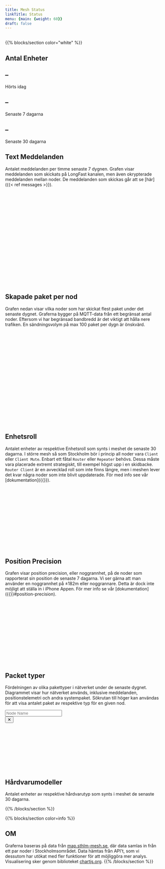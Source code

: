 ```yaml
---
title: Mesh Status
linkTitle: Status
menu: {main: {weight: 60}}
draft: false
---
```

<br/>
{{% blocks/section color="white"  %}}

## Antal Enheter
<div class="container my-4 mx-0" style="max-width: 1000px;">
  <div class="row text-center px-0">
    <div class="col">
      <h2 class="display-4 text-primary" id="count-1">–</h2>
      <p class="text-muted">Hörts idag</p>
    </div>
    <div class="col">
      <h2 class="display-4 text-warning" id="count-7">–</h2>
      <p class="text-muted">Senaste 7 dagarna</p>
    </div>
    <div class="col">
      <h2 class="display-4 text-success" id="count-30">–</h2>
      <p class="text-muted">Senaste 30 dagarna</p>
    </div>
  </div>
</div>

## Text Meddelanden
Antalet meddelanden per timme senaste 7 dygnen. Grafen visar meddelanden som skickats på LongFast kanalen, men även okrypterade meddelanden mellan noder. De meddelanden som skickas går att se [här]({{< ref messages >}}).
<div style="min-height: 300px;width: 100%;max-width: 1000px;">
    <canvas id="messagesChart"></canvas>
</div>


## Skapade paket per nod
Grafen nedan visar vilka noder som har skickat flest paket under det senaste dygnet. 
Graferna bygger på MQTT-data från ett begränsat antal noder.
Eftersom vi har begränsad bandbredd är det viktigt att hålla nere trafiken. En sändningsvolym på max 100 paket per dygn är önskvärd.
<div id="mostActiveNodesContainer" style="min-height: 300px;width: 100%;max-width: 1000px;">
    <canvas id="mostActiveNodes"></canvas>
</div>

## Enhetsroll
Antalet enheter av respektive Enhetsroll som synts i meshet de senaste 30 dagarna. I större mesh så som Stockholm bör i princip all noder vara `Client` eller `Client Mute`. Enbart ett fåtal `Router` eller `Repeater` behövs. Dessa måste vara placerade extremt strategiskt, till exempel högst upp i en skidbacke. `Router Client` är en avvecklad roll som inte finns längre, men i meshen lever det kvar några noder som inte blivit uppdaterade. För med info see vår [dokumentation]({{<ref device_role.md>}}).
<div id="deviceRolesContainer" style="min-height: 200px;width: 100%;max-width: 1000px;">
    <canvas id="deviceRoles"></canvas>
</div>


## Position Precision
Grafen visar position precision, eller noggrannhet, på de noder som rapporterat sin position de senaste 7 dagarna. 
Vi ser gärna att man använder en noggrannhet på ±182m eller noggrannare. Detta är dock inte möjligt att ställa in i iPhone Appen.
För mer info se vår [dokumentation]({{<ref position.md>}}#position-precision).
<div id="positionPrecisionContainer" style="min-height: 200px;width: 100%;max-width: 1000px;">
    <canvas id="positionPrecisionChart"></canvas>
</div>


## Packet typer
Fördelningen av olika pakettyper i nätverket under de senaste dygnet. Diagrammet visar hur nätverket används, inklusive meddelanden, positionstelemetri och andra systempaket. Sökrutan till höger kan användas för att visa antalet paket av respektive typ för en given nod.

<div class="d-flex justify-content-end m-0 p-0" style="max-width: 1000px">
  <div class="dropdown" style="width: 33%;">
    <div class="input-group pe-3">
      <input id="nodeSearch" type="text" class="form-control" placeholder="Node Name" autocomplete="off">
      <button id="clearFilterBtn" class="btn btn-outline-info" type="button">✕</button>
    </div>
    <ul id="suggestions" class="dropdown-menu w-100" style="display: none; max-height: 300px; overflow-y: auto; position: absolute; z-index: 1000;"></ul>
  </div>
</div>
<div id="portnumDistributionContainer" style="min-height: 150px;width: 100%;max-width: 1000px;">
    <canvas id="portnumDistribution"></canvas>
</div>


## Hårdvarumodeller
Antalet enheter av respektive hårdvarutyp som synts i meshet de senaste 30 dagarna.
<div id="hardwareChartContainer" style="width: 100%;max-width: 1000px;">
    <canvas id="hardwareChart"></canvas>
</div>


{{% /blocks/section %}}

{{% blocks/section color=info %}}
## OM
Graferna baseras på data från [map.sthlm-mesh.se](https://map.sthlm-mesh.se), där data samlas in från ett par noder i Stockholmsområdet. Data hämtas från API't, som vi dessutom har utökat med fler funktioner för att möjliggöra mer analys. Visualisering sker genom biblioteket [chartjs.org](https://www.chartjs.org/).
{{% /blocks/section %}}

<script src="https://cdn.jsdelivr.net/npm/chart.js"></script>
<script src="/js/status/messagesChart.js"></script>
<script src="/js/status/most-active-nodes.js"></script>
<script src="/js/status/hardwareChart.js"></script>
<script src="/js/status/position-precision-chart.js"></script>
<script src="/js/status/portnum-distribution-chart.js"></script>
<script src="/js/status/device-roles.js"></script>
<script src="/js/status/nodes-seen.js"></script>